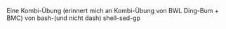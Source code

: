 Eine Kombi-Übung (erinnert mich an Kombi-Übung von BWL Ding-Bum + BMC) 
von bash-(und nicht dash) shell-sed-gp
